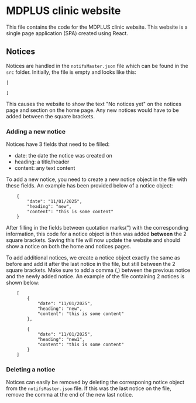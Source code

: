 # MDPLUS clinic website
This file contains the code for the MDPLUS clinic website. This website is a single page application (SPA) created using React. 

## Notices
Notices are handled in the `notifsMaster.json` file which can be found in the `src` folder. Initially, the file is empty and looks like this:

```
[

]
```
This causes the website to show the text "No notices yet" on the notices page and section on the home page. Any new notices would have to be added between the square brackets.

### Adding a new notice
Notices have 3 fields that need to be filled:
- date: the date the notice was created on
- heading: a title/header 
- content: any text content

To add a new notice, you need to create a new notice object in the file with these fields. An example has been provided below of a notice object: 

```
    {
        "date": "11/01/2025",
        "heading": "new",
        "content": "this is some content"
    }
```
After filling in the fields between quotation marks(") with the corresponding information, this code for a notice object is then was added **between** the 2 square brackets. Saving this file will now update the website and should show a notice on both the home and notices pages.

To add additional notices, we create a notice object exactly the same as before and add it after the last notice in the file, but still between the 2 square brackets. Make sure to add a comma (,) between the previous notice and the newly added notice. An example of the file containing 2 notices is shown below:

```
    [
        {
            "date": "11/01/2025",
            "heading": "new",
            "content": "this is some content"
        },

        {
            "date": "11/01/2025",
            "heading": "new1",
            "content": "this is some content"
        }
    ]
```

### Deleting a notice
Notices can easily be removed by deleting the corresponing notice object from the `notifsMaster.json` file. If this was the last notice on the file, remove the comma at the end of the new last notice.



